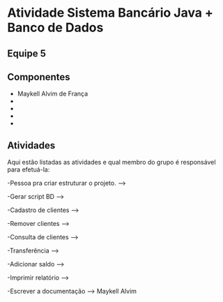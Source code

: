 # Atividade Sistema Bancário Java + Banco de Dados

## Equipe 5

## Componentes

- Maykell Alvim de França
-
-
-
-


## Atividades

Aqui estão listadas as atividades e qual membro do grupo é responsável para efetuá-la:

-Pessoa pra criar estruturar o projeto. -->


-Gerar script BD -->


-Cadastro de clientes -->


-Remover clientes -->


-Consulta de clientes -->


-Transferência -->


-Adicionar saldo -->


-Imprimir relatório -->


-Escrever a documentação --> Maykell Alvim
